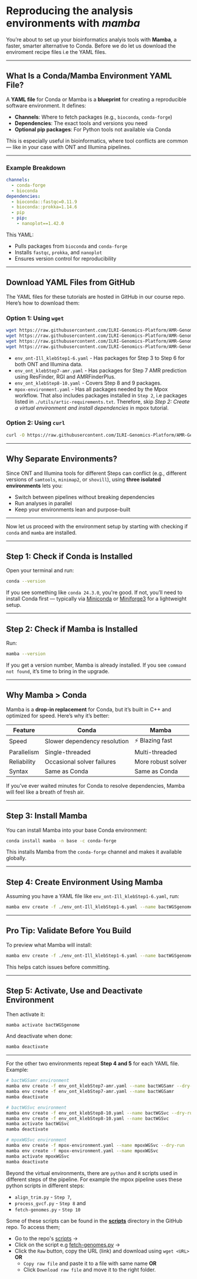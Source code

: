 # Reproducing the analysis environments with *mamba*

You’re about to set up your bioinformatics analyis tools with **Mamba**, a faster, smarter alternative to Conda.
Before we do let us download the enviroment recipe files i.e the YAML files.

---

## What Is a Conda/Mamba Environment YAML File?

A **YAML file** for Conda or Mamba is a **blueprint** for creating a reproducible software environment. It defines:

- **Channels**: Where to fetch packages (e.g., `bioconda`, `conda-forge`)
- **Dependencies**: The exact tools and versions you need
- **Optional pip packages**: For Python tools not available via Conda

This is especially useful in bioinformatics, where tool conflicts are common — like in your case with ONT and Illumina pipelines.

---

### Example Breakdown

```yaml
channels:
  - conda-forge
  - bioconda
dependencies:
  - bioconda::fastqc=0.11.9
  - bioconda::prokka=1.14.6
  - pip
  - pip:
    - nanoplot==1.42.0
```

This YAML:
- Pulls packages from `bioconda` and `conda-forge`
- Installs `fastqc`, `prokka`, and `nanoplot`
- Ensures version control for reproducibility

---

## Download YAML Files from GitHub

The YAML files for these tutorials are hosted in GitHub in our course repo. Here’s how to download them:

### Option 1: Using `wget`

```bash
wget https://raw.githubusercontent.com/ILRI-Genomics-Platform/AMR-Genomic-Surveillance/refs/heads/main/envs/env_ont-Ill_klebStep1-6.yaml
wget https://raw.githubusercontent.com/ILRI-Genomics-Platform/AMR-Genomic-Surveillance/refs/heads/main/envs/env_ont_klebStep7-amr.yaml
wget https://raw.githubusercontent.com/ILRI-Genomics-Platform/AMR-Genomic-Surveillance/refs/heads/main/envs/env_ont_klebStep8-10.yaml
wget https://raw.githubusercontent.com/ILRI-Genomics-Platform/AMR-Genomic-Surveillance/refs/heads/main/envs/mpox-environment.yaml
```

- `env_ont-Ill_klebStep1-6.yaml` - Has packages for Step 3 to Step 6 for both ONT and Illumina data.
- `env_ont_klebStep7-amr.yaml` - Has packages for Step 7 AMR prediction using ResFinder, RGI and AMRFinderPlus.
- `env_ont_klebStep8-10.yaml` - Covers Step 8 and 9 packages.
- `mpox-environment.yaml` - Has all packages needed by the Mpox workflow. That also includes packages installed in `Step 2`, i.e packages listed in `./utils/artic-requirements.txt`. Therefore, skip *Step 2: Create a virtual environment and install dependencies* in mpox tutorial.


### Option 2: Using `curl`

```bash
curl -O https://raw.githubusercontent.com/ILRI-Genomics-Platform/AMR-Genomic-Surveillance/refs/heads/main/envs/env_ont-Ill_klebStep1-6.yaml
```

---

## Why Separate Environments?

Since ONT and Illumina tools for different Steps can conflict (e.g., different versions of `samtools`, `minimap2`, or `shovill`), using **three isolated environments** lets you:

- Switch between pipelines without breaking dependencies
- Run analyses in parallel
- Keep your environments lean and purpose-built

---

Now let us proceed with the environment setup by starting with checking if `conda` and `mamba` are installed.

---

## Step 1: Check if Conda is Installed

Open your terminal and run:

```bash
conda --version
```

If you see something like `conda 24.3.0`, you're good. If not, you’ll need to install Conda first — typically via [Miniconda](https://docs.conda.io/en/latest/miniconda.html) or [Miniforge3](https://github.com/ILRI-Genomics-Platform/AMR-Genomic-Surveillance/blob/main/Setting_up_conda.md) for a lightweight setup.

---

## Step 2: Check if Mamba is Installed

Run:

```bash
mamba --version
```

If you get a version number, Mamba is already installed. If you see `command not found`, it’s time to bring in the upgrade.

---

## Why Mamba > Conda

Mamba is a **drop-in replacement** for Conda, but it’s built in C++ and optimized for speed. Here’s why it’s better:

| Feature         | Conda            | Mamba             |
|----------------|------------------|-------------------|
| Speed          | Slower dependency resolution | ⚡ Blazing fast |
| Parallelism    | Single-threaded  | Multi-threaded    |
| Reliability    | Occasional solver failures | More robust solver |
| Syntax         | Same as Conda    | Same as Conda     |

If you’ve ever waited minutes for Conda to resolve dependencies, Mamba will feel like a breath of fresh air.

---

## Step 3: Install Mamba

You can install Mamba into your base Conda environment:

```bash
conda install mamba -n base -c conda-forge
```

This installs Mamba from the `conda-forge` channel and makes it available globally.

---

## Step 4: Create Environment Using Mamba

Assuming you have a YAML file like `env_ont-Ill_klebStep1-6.yaml`, run:

```bash
mamba env create -f ./env_ont-Ill_klebStep1-6.yaml --name bactWGSgenome
```

---

## Pro Tip: Validate Before You Build

To preview what Mamba will install:

```bash
mamba env create -f ./env_ont-Ill_klebStep1-6.yaml --name bactWGSgenome --dry-run
```

This helps catch issues before committing.

---

## Step 5: Activate, Use and Deactivate Environment

Then activate it:

```bash
mamba activate bactWGSgenome
```

And deactivate when done:

```bash
mamba deactivate
```

---

For the other two environments repeat **Step 4 and 5** for each YAML file.
Example:

```bash
# bactWGSamr environment
mamba env create -f env_ont_klebStep7-amr.yaml --name bactWGSamr --dry-run
mamba env create -f env_ont_klebStep7-amr.yaml --name bactWGSamr
mamba deactivate

# bactWGSvc environment
mamba env create -f env_ont_klebStep8-10.yaml --name bactWGSvc --dry-run
mamba env create -f env_ont_klebStep8-10.yaml --name bactWGSvc
mamba activate bactWGSvc
mamba deactivate

# mpoxWGSvc environment
mamba env create -f mpox-environment.yaml --name mpoxWGSvc --dry-run
mamba env create -f mpox-environment.yaml --name mpoxWGSvc
mamba activate mpoxWGSvc
mamba deactivate
```

Beyond the virtual environments, there are `python` and `R` scripts used in different steps of the pipeline. For example the mpox pipeline uses these python scripts in different steps:  
 - `align_trim.py` - `Step 7`,   
 - `process_gvcf.py` - `Step 8` and  
 - `fetch-genomes.py` - `Step 10`  

Some of these scripts can be found in the [**scripts**](../scripts) directory in the GitHub repo. To access them;  
 - Go to the repo's [scripts](../scripts) ->   
 - Click on the script e.g [fetch-genomes.py](https://github.com/ILRI-Genomics-Platform/AMR-Genomic-Surveillance/blob/main/scripts/fetch-genomes.py) -> 
 - Click the `Raw` button, copy the URL (link) and download using `wget <URL>` **OR** 
   - `Copy raw file` and paste it to a file with same name **OR** 
   - Click `Download raw file` and move it to the right folder.  

